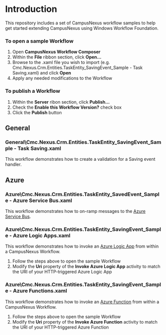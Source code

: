# Introduction
This repository includes a set of CampusNexus workflow samples to help get started extending CampusNexus using Windows Workflow Foundation.

### To open a sample Workflow
1. Open **CampusNexus Workflow Composer**
2. Within the **File** ribbon section, click **Open...**
3. Browse to the .xaml file you wish to import (e.g. Cmc.Nexus.Crm.Entities.TaskEntity_SavingEvent_Sample - Task Saving.xaml) and click **Open**
4. Apply any needed modifications to the Workflow

### To publish a Workflow
1. Within the **Server** ribon section, click **Publish...**
2. Check the **Enable this Workflow Version?** check box
3. Click the **Publish** button

## General
### General\Cmc.Nexus.Crm.Entities.TaskEntity_SavingEvent_Sample - Task Saving.xaml
This workflow demonstrates how to create a validation for a Saving event handler.

## Azure
### Azure\Cmc.Nexus.Crm.Entities.TaskEntity_SavedEvent_Sample - Azure Service Bus.xaml
This workflow demonstrates how to on-ramp messages to the [Azure Service Bus](https://docs.microsoft.com/en-us/azure/service-bus/).
### Azure\Cmc.Nexus.Crm.Entities.TaskEntity_SavingEvent_Sample - Azure Logic Apps.xaml
This workflow demonstrates how to invoke an [Azure Logic App](https://docs.microsoft.com/en-us/azure/logic-apps/) from within a CampusNexus Workflow.
1. Follow the steps above to open the sample Workflow
2. Modify the **Uri** property of the **Invoke Azure Logic App** activity to match the URI of your HTTP-triggered Azure Logic App
### Azure\Cmc.Nexus.Crm.Entities.TaskEntity_SavingEvent_Sample - Azure Functions.xaml
This workflow demonstrates how to invoke an [Azure Function](https://docs.microsoft.com/en-us/azure/azure-functions/) from within a CampusNexus Workflow.
1. Follow the steps above to open the sample Workflow
2. Modify the **Uri** property of the **Invoke Azure Function** activity to match the URI of your HTTP-triggered Azure Function
